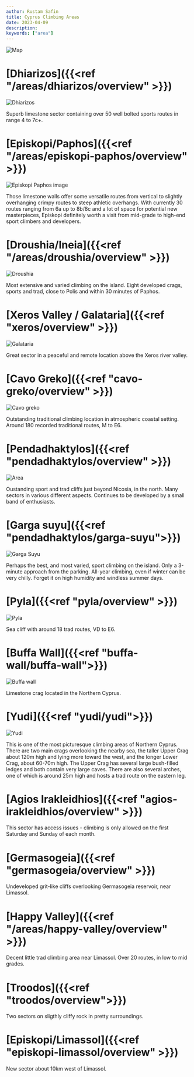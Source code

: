 ```yaml
---
author: Rustam Safin
title: Cyprus Climbing Areas
date: 2023-04-09
description:
keywords: ["area"]
---
```


![Map](/map.png)

# [Dhiarizos]({{<ref "/areas/dhiarizos/overview" >}})

![Dhiarizos](/dhiarizos/overview.jpg)

Superb limestone sector containing over 50 well bolted sports routes in range 4 to 7c+.

# [Episkopi/Paphos]({{<ref "/areas/episkopi-paphos/overview" >}})

![Episkopi Paphos image](/episkopi-paphos/overview.jpg)

Those limestone walls offer some versatile routes from vertical to slightly overhanging crimpy routes to steep athletic overhangs. With currently 30 routes ranging from 6a up to 8b/8c and a lot of space for potential new masterpieces, Episkopi definitely worth a visit from mid-grade to high-end sport climbers and developers.

# [Droushia/Ineia]({{<ref "/areas/droushia/overview" >}})

![Droushia](/droushia/gerakopetra.jpg)

Most extensive and varied climbing on the island. Eight developed crags, sports and trad, close to Polis and within 30 minutes of Paphos.

# [Xeros Valley / Galataria]({{<ref "xeros/overview" >}})

![Galataria](/xeros/galataria.jpg)

Great sector in a peaceful and remote location above the Xeros river valley.

# [Cavo Greko]({{<ref "cavo-greko/overview" >}})

![Cavo greko](/cavo-greko/main.jpg)

Outstanding traditional climbing location in atmospheric coastal setting. Around 180 recorded traditional routes, M to E6.

# [Pendadhaktylos]({{<ref "pendadhaktylos/overview" >}})

![Area](/pendadhaktylos/area.jpg)

Oustanding sport and trad cliffs just beyond Nicosia, in the north. Many sectors in various different aspects. Continues to be developed by a small band of enthusiasts.

# [Garga suyu]({{<ref "pendadhaktylos/garga-suyu">}})

![Garga Suyu](/garga-suyu/overview.jpg)

Perhaps the best, and most varied, sport climbing on the island. Only a 3-minute approach from the parking. All-year climbing, even if winter can be very chilly. Forget it on high humidity and windless summer days.

# [Pyla]({{<ref "pyla/overview" >}})

![Pyla](/pyla/overview.png)

Sea cliff with around 18 trad routes, VD to E6.

# [Buffa Wall]({{<ref "buffa-wall/buffa-wall">}})

![Buffa wall](/buffa-wall/main.jpg)

Limestone crag located in the Northern Cyprus.

# [Yudi]({{<ref "yudi/yudi">}})

![Yudi](/yudi/overview.jpg)

This is one of the most picturesque climbing areas of Northern Cyprus. There are two main crags overlooking the nearby sea, the taller Upper Crag about 120m high and lying more toward the west, and the longer Lower Crag, about 60-70m high. The Upper Crag has several large bush-filled ledges and both contain very large caves. There are also several arches, one of which is around 25m high and hosts a trad route on the eastern leg.

# [Agios Irakleidhios]({{<ref "agios-irakleidhios/overview" >}})

This sector has access issues - climbing is only allowed on the first Saturday and Sunday of each month.

# [Germasogeia]({{<ref "germasogeia/overview" >}})

Undeveloped grit-like cliffs overlooking Germasogeia reservoir, near Limassol.

# [Happy Valley]({{<ref "/areas/happy-valley/overview" >}})

Decent little trad climbing area near Limassol. Over 20 routes, in low to mid grades.

# [Troodos]({{<ref "troodos/overview">}})

Two sectors on sligthly cliffy rock in pretty surroundings.

# [Episkopi/Limassol]({{<ref "episkopi-limassol/overview" >}})

New sector about 10km west of Limassol.